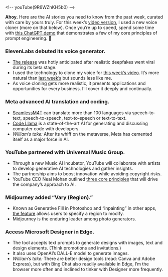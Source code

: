 
\<!-- youTube(9R6WZhKH5b0) --\>

**Ahoy.** Here are the AI stories you need to know from the past week, curated with care by yours truly. For this week’s [video version](https://youtu.be/tTe6dVr-sC8), I used a new voice cloner (more on that below). Once you’re up to speed, spend some time with [this ChatGPT demo](https://youtu.be/fACKG2nn8Lc) that demonstrates a few of my core principles of prompt engineering. 🦾

### ElevenLabs debuted its voice generator.
- [The release](https://elevenlabs.io/) was hotly anticipated after realistic deepfakes went viral during its beta stage.
- I used the technology to clone my voice for [this week’s video](https://youtu.be/tTe6dVr-sC8). It’s more natural than [last week’s](https://youtu.be/9R6WZhKH5b0) but sounds less like me.
- As voice cloning gets more realistic, it presents applications and opportunities for every business. I’ll cover it deeply and continually.

### Meta advanced AI translation and coding.
- [SeamlessM4T](https://about.fb.com/news/2023/08/seamlessm4t-ai-translation-model/) can translate more than 100 languages via speech-to-text, speech-to-speech, text-to-speech or text-to-text.
- [Code Llama](https://about.fb.com/news/2023/08/code-llama-ai-for-coding/) is a state-of-the-art AI for generating and discussing computer code with developers.
- _William’s take:_ After its whiff on the metaverse, Meta has cemented itself as a major force in AI.

### YouTube partnered with Universal Music Group.
- Through a new Music AI Incubator, YouTube will collaborate with artists to develop generative AI technologies and gather insights.
- The partnership aims to boost innovation while avoiding copyright risks.
- YouTube CEO Neal Mohan outlined [three core principles](https://blog.youtube/inside-youtube/partnering-with-the-music-industry-on-ai) that will drive the company’s approach to AI.

### Midjourney added “Vary (Region).”
- Known as Generative Fill in Photoshop and “inpainting” in other apps,  [the feature](https://docs.midjourney.com/docs/vary-region) allows users to specify a region to modify.
- Midjourney is the enduring leader among photo generators.

### Access Microsoft Designer in Edge.
- The tool accepts text prompts to generate designs with images, text and design elements. (Think promotions and invitations.)
- It also uses OpenAI’s DALL-E model to generate images.
- _William’s take:_ There are better design tools (read: Canva and Adobe Express), but with Bing Chat also readily available in Edge, I’m the browser more often and inclined to tinker with Designer more frequently.
